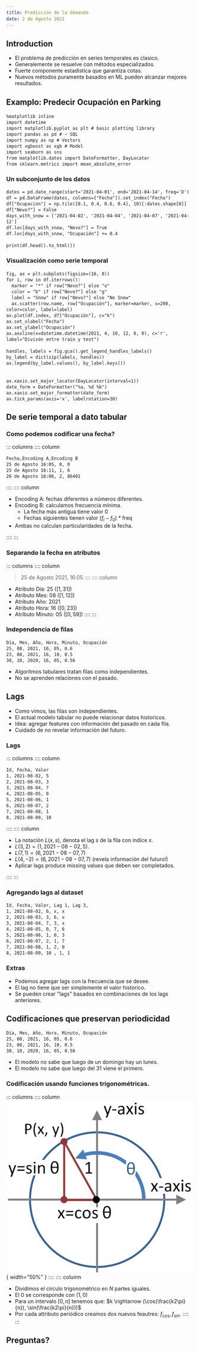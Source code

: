 ```yaml
---
title: Predicción de la demanda 
date: 2 de Agosto 2021
---
```



## Introduction

* El problema de predicción en series temporales es clasico.
* Generalemente se resuelve con métodos especializados.
* Fuerte componente estadística que garantiza cotas.
* Nuevos métodos puramente basados en ML pueden alcanzar mejores resultados.


## Examplo: Predecir Ocupación en Parking


```{.python .cb.run jupyter_kernel=python3}
%matplotlib inline
import datetime
import matplotlib.pyplot as plt # basic plotting library
import pandas as pd # ~ SQL
import numpy as np # Vectors
import xgboost as xgb # Model
import seaborn as sns 
from matplotlib.dates import DateFormatter, DayLocator
from sklearn.metrics import mean_absolute_error 
```

### Un subconjunto de los datos 

```{.python .cb.run}
dates = pd.date_range(start='2021-04-01', end='2021-04-14', freq='D')
df = pd.DataFrame(dates, columns=["Fecha"]).set_index("Fecha")
df["Ocupación"] = np.tile([0.1, 0.4, 0.6, 0.4], 10)[:dates.shape[0]]
df["Nevo?"] = False
days_with_snow = ['2021-04-02', '2021-04-04', '2021-04-07', '2021-04-12']
df.loc[days_with_snow, "Nevo?"] = True
df.loc[days_with_snow, "Ocupación"] += 0.4

print(df.head().to_html())
```


### Visualización como serie temporal

```{.python .cb.run}
fig, ax = plt.subplots(figsize=(16, 8))
for i, row in df.iterrows():
  marker = "*" if row["Nevo?"] else "o"
  color = "b" if row["Nevo?"] else "g"
  label = "Snow" if row["Nevo?"] else "No Snow"
  ax.scatter(row.name, row["Ocupación"], marker=marker, s=200, color=color, label=label)
ax.plot(df.index, df["Ocupación"], c="k")
ax.set_xlabel("Fecha")
ax.set_ylabel("Ocupación")
ax.axvline(x=datetime.datetime(2021, 4, 10, 12, 0, 0), c='r', label="Divisón entre train y test")

handles, labels = fig.gca().get_legend_handles_labels()
by_label = dict(zip(labels, handles))
ax.legend(by_label.values(), by_label.keys())


ax.xaxis.set_major_locator(DayLocator(interval=1))
date_form = DateFormatter("%a, %d %b")
ax.xaxis.set_major_formatter(date_form)
ax.tick_params(axis='x', labelrotation=30)
```

## De serie temporal a dato tabular 

### Como podemos codificar una fecha?

::: columns
:::: column

```table
Fecha,Encoding A,Encoding B
25 de Agosto 16:05, 0, 0
25 de Agosto 16:11, 1, 6
26 de Agosto 16:06, 2, 86401
```

::::
:::: column

* Encoding A: fechas diferentes a números diferentes.
* Encoding B: calculamos frecuencia mínima.
    * La fecha más antigua tiene valor 0
    * Fechas siguientes tienen valor $(f_i - f_0) * \text{freq}$
* Ambas no calculan particularidades de la fecha. 

::::
:::

### Separando la fecha en atributos

::: columns
:::: column
> 25 de Agosto 2021, 16:05
::::
:::: column
* Atributo Día: 25 ($[1, 31]$)
* Atributo Mes: 08 ($[1, 12]$)
* Atributo Año: 2021
* Atributo Hora: 16 ($[0, 23]$)
* Atributo Minuto: 05 ($[0, 59]$)
::::
:::


### Independencia de filas

```table
Día, Mes, Año, Hora, Minuto, Ocupación
25, 08, 2021, 16, 05, 0.6
23, 08, 2021, 16, 10, 0.5
30, 10, 2020, 16, 05, 0.56
```

* Algoritmos tabulares tratan filas como independientes.
* No se aprenden relaciones con el pasado.


## Lags

* Como vimos, las filas son independientes.
* El actual modelo tabular no puede relacionar datos historicos.
* Idea: agregar features con información del pasado en cada fila.
* Cuidado de no revelar información del futuro.


### Lags

::: columns
:::: column
```table
Id, Fecha, Valor
1, 2021-08-02, 5
2, 2021-08-03, 3
3, 2021-08-04, 7
4, 2021-08-05, 0
5, 2021-08-06, 1
6, 2021-08-07, 2
7, 2021-08-08, 1
8, 2021-08-09, 10
```
::::
:::: column

* La notación $L(x, s)$, denota el lag $s$ de la fila con indice $x$.
* $L(3, 2) = (1, 2021-08-02, 5)$.
* $L(7, 1) = (6, 2021-08-07, 7)$
* $L(4, -2) = (6, 2021-08-07, 7)$ (revela información del futuro!)
* Aplicar lags produce missing values que deben ser completados.

::::
:::

### Agregando lags al dataset


```table
Id, Fecha, Valor, Lag 1, Lag 3,
1, 2021-08-02, 6, x, x
2, 2021-08-03, 3, 6, x 
3, 2021-08-04, 7, 3, x
4, 2021-08-05, 0, 7, 6 
5, 2021-08-06, 1, 0, 3 
6, 2021-08-07, 2, 1, 7 
7, 2021-08-08, 1, 2, 0 
8, 2021-08-09, 10 , 1, 1 
```                   

### Extras

* Podemos agregar lags con la frecuencia que se desee.
* El lag no tiene que ser simplemente el valor historico.
* Se pueden crear "lags" basados en combinaciones de los lags anteriores.

## Codificaciones que preservan periodicidad

```table
Día, Mes, Año, Hora, Minuto, Ocupación
25, 08, 2021, 16, 05, 0.6
23, 08, 2021, 16, 10, 0.5
30, 10, 2020, 16, 05, 0.56
```

* El modelo no sabe que luego de un domingo hay un lunes.
* El modelo no sabe que luego del 31 viene el primero.

### Codificación usando funciones trigonométricas.

::: columns
:::: column
![](img/trig_circle.png){ width="50%" }
::::
:::: column
* Dividimos el circulo trigonométrico en $N$ partes iguales.
* El 0 se corresponde con $(1, 0)$
* Para un intervalo $[0, n]$ tenemos que: $k \rightarrow (\cos(\frac{k2\pi}{n}), \sin(\frac{k2\pi}{n}))$
* Por cada attributo periódico creamos dos nuevos feautres: $f_{cos}, f_{sin}$.
::::
:::

## Preguntas?
                     
                    
